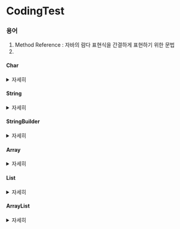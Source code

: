 # CodingTest

### 용어
1. Method Reference : 자바의 람다 표현식을 간결하게 표현하기 위한 문법
2. 

#### Char
<details>
  <summary>자세히</summary>

  1. Character.isUpperCase(char) : char이 대문자 여부 확인
  2. Character.isLowerCase(char) : char이 소문자 여부 확인
  3. Character.toUpperCase(char) : char의 대문자 반환
  4. Character.toLowerCase(char) : char의 소문자 반환
</details>

#### String
<details>
  <summary>자세히</summary>
  <span><b> 문자열 + int = 문자열</b></span>

  
  
  1. String replaceAll(): 두 번째 매개변수로 정규 표현식과 일치하는 모든 패턴을 대체.
  2. String replace(): 첫 번째 발견된 문자열만을 대체
  3. String toLowerCase() : 소문자로 변환
  4. String toUpperCase() : 대문자로 변환
  5. String concat(String) : 문자열 합치기
  6. String contains(String) : 포함하는지 여부 확인
  7. String substring(int) : 해당 인덱스부터 끝까지 자르기
  8. Char charAt() :문자열에서 특정 위치에 있는 문자를 반환
  9. String[] split() : 문자열을 특정 구분자를 기준으로 나누어 배열로 반환
  10. Boolean endsWith(string) : 문자열이 특정한 접미사로 끝나는지 여부 확인
  11. Boolean startsWith(string) : 문자열이 특정한 접두사로 시작하는지 여부 확인
</details>

#### StringBuilder
<details>
  <summary>자세히</summary>

  1. append(String) : 추가
  2. repeat(int) :현재 내용을 지정된 횟수만큼 반복하여 추가 -> string에서 사용 가능

</details>


#### Array
<details>
  <summary>자세히</summary>
  
  1. Arrays.copyOfRange([],int, int) : 범위를 지정해서 일부 요소만을 복사
  2. Arrays.copyOf([],int) : 처음부터 int까지를 복사
  3. System.arraycopy(Object src, int srcPos, Object dest, int destPos, int length) : 배열의 일부 또는 전체 요소를 다른 배열로 복사
       src: 복사할 배열(소스 배열)
       srcPos: 소스 배열에서 복사를 시작할 인덱스
       dest: 복사된 요소가 들어갈 대상 배열(목적지 배열)
       destPos: 대상 배열에서 복사를 시작할 인덱스
       length: 복사할 요소의 개수  

  
</details>

#### List
<details>
  <summary>자세히</summary>

  1. size() : List의 크기를 반환한다.
  2. indexOf(object) : List의 원소중 Object의 원소의 index를 반환
    
</details>


#### ArrayList
<details>
  <summary>자세히</summary>

  1. add() : 추가
  2. get(int) : 해당 index를 반환
  3. size() : ArrayList 크기 반환
  4. remove(int) : 
  
</details>
